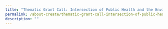 ```yaml
---
title: "Thematic Grant Call: Intersection of Public Health and the Environment"
permalink: /about-create/thematic-grant-call-intersection-of-public-health-and-the-environment/
description: ""
---
```

